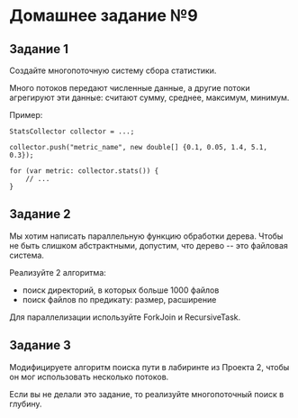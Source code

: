 # Домашнее задание №9
## Задание 1
Создайте многопоточную систему сбора статистики.

Много потоков передают численные данные, а другие потоки агрегируют эти данные: считают сумму, среднее, максимум, минимум.

Пример:

    StatsCollector collector = ...;
    
    collector.push("metric_name", new double[] {0.1, 0.05, 1.4, 5.1, 0.3});
    
    for (var metric: collector.stats()) {
        // ...
    }

## Задание 2
Мы хотим написать параллельную функцию обработки дерева. Чтобы не быть слишком абстрактными, допустим, что дерево -- это файловая система.

Реализуйте 2 алгоритма:
* поиск директорий, в которых больше 1000 файлов
* поиск файлов по предикату: размер, расширение

Для параллелизации используйте ForkJoin и RecursiveTask.

## Задание 3
Модифицируете алгоритм поиска пути в лабиринте из Проекта 2, чтобы он мог использовать несколько потоков.

Если вы не делали это задание, то реализуйте многопоточный поиск в глубину.
